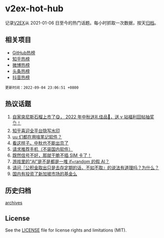 # v2ex-hot-hub

 记录[V2EX](https://www.v2ex.com/)从 2021-01-06 日至今的热门话题。每小时抓取一次数据，按天[归档](archives)。
 
 ## 相关项目

- [GitHub热榜](https://github.com/snaildev/github-hot-hub)
- [知乎热榜](https://github.com/snaildev/zhihu-hot-hub)
- [微博热榜](https://github.com/snaildev/weibo-hot-hub)
- [头条热榜](https://github.com/snaildev/toutiao-hot-hub)
- [抖音热榜](https://github.com/snaildev/douyin-hot-hub)


 `更新时间：2022-09-04 23:06:51 +0800`

## 热议话题

1. [自家突尼斯石榴上市了😋， 2022 年中秋送礼佳品🧺，送 v 站福利回帖抽奖👌！](https://www.v2ex.com/t/877575)
1. [知乎喜迎全平台隐写水印](https://www.v2ex.com/t/877614)
1. [uu 们都在用啥笔记软件？](https://www.v2ex.com/t/877596)
1. [看这样子。中秋也不能出京了](https://www.v2ex.com/t/877580)
1. [请求推荐手机（不装国内软件）](https://www.v2ex.com/t/877597)
1. [既然信号不好，那就干脆不插 SIM 卡了！](https://www.v2ex.com/t/877634)
1. [游戏里的“AI”是不是都是一堆 if+random 的假 AI？](https://www.v2ex.com/t/877616)
1. [请问『公积金取出只是去存定期的话，不如不取』的说法有道理吗？为什么？](https://www.v2ex.com/t/877559)
1. [国内有投资了新加坡市场的基金么](https://www.v2ex.com/t/877577)

## 历史归档

[archives](archives)

## License

See the [LICENSE](LICENSE) file for license rights and limitations (MIT).
